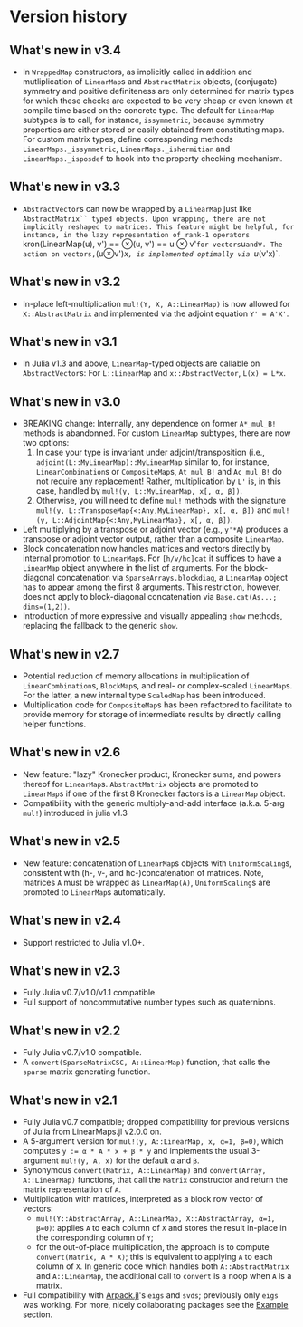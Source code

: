# Version history

## What's new in v3.4

* In `WrappedMap` constructors, as implicitly called in addition and mutliplication
  of `LinearMap`s and `AbstractMatrix` objects, (conjugate) symmetry and positive
  definiteness are only determined for matrix types for which these checks are expected
  to be very cheap or even known at compile time based on the concrete type. The default
  for `LinearMap` subtypes is to call, for instance, `issymmetric`, because symmetry
  properties are either stored or easily obtained from constituting maps. For custom matrix
  types, define corresponding methods `LinearMaps._issymmetric`, `LinearMaps._ishermitian`
  and `LinearMaps._isposdef` to hook into the property checking mechanism.

## What's new in v3.3

* `AbstractVector`s can now be wrapped by a `LinearMap` just like `AbstractMatrix``
  typed objects. Upon wrapping, there are not implicitly reshaped to matrices. This
  feature might be helpful, for instance, in the lazy representation of rank-1
  operators `kron(LinearMap(u), v') == ⊗(u, v') == u ⊗ v'` for vectors `u` and `v`.
  The action on vectors,`(u⊗v')*x`, is implemented optimally via `u*(v'x)`.

## What's new in v3.2

* In-place left-multiplication `mul!(Y, X, A::LinearMap)` is now allowed for
  `X::AbstractMatrix` and implemented via the adjoint equation `Y' = A'X'`.

## What's new in v3.1

* In Julia v1.3 and above, `LinearMap`-typed objects are callable on `AbstractVector`s:
  For `L::LinearMap` and `x::AbstractVector`, `L(x) = L*x`.

## What's new in v3.0

* BREAKING change: Internally, any dependence on former `A*_mul_B!` methods is abandonned.
  For custom `LinearMap` subtypes, there are now two options:
  1. In case your type is invariant under adjoint/transposition (i.e.,
     `adjoint(L::MyLinearMap)::MyLinearMap` similar to, for instance,
     `LinearCombination`s or `CompositeMap`s, `At_mul_B!` and `Ac_mul_B!` do
     not require any replacement! Rather, multiplication by `L'` is, in this case,
     handled by `mul!(y, L::MyLinearMap, x[, α, β])`.
  2. Otherwise, you will need to define `mul!` methods with the signature
     `mul!(y, L::TransposeMap{<:Any,MyLinearMap}, x[, α, β])` and
     `mul!(y, L::AdjointMap{<:Any,MyLinearMap}, x[, α, β])`.
* Left multiplying by a transpose or adjoint vector (e.g., `y'*A`)
  produces a transpose or adjoint vector output, rather than a composite `LinearMap`.
* Block concatenation now handles matrices and vectors directly by internal promotion
  to `LinearMap`s. For `[h/v/hc]cat` it suffices to have a `LinearMap` object anywhere
  in the list of arguments. For the block-diagonal concatenation via
  `SparseArrays.blockdiag`, a `LinearMap` object has to appear among the first 8 arguments.
  This restriction, however, does not apply to block-diagonal concatenation via
  `Base.cat(As...; dims=(1,2))`.
* Introduction of more expressive and visually appealing `show` methods, replacing
  the fallback to the generic `show`.

## What's new in v2.7

* Potential reduction of memory allocations in multiplication of
  `LinearCombination`s, `BlockMap`s, and real- or complex-scaled `LinearMap`s.
  For the latter, a new internal type `ScaledMap` has been introduced.
* Multiplication code for `CompositeMap`s has been refactored to facilitate to
  provide memory for storage of intermediate results by directly calling helper
  functions.

## What's new in v2.6

* New feature: "lazy" Kronecker product, Kronecker sums, and powers thereof
  for `LinearMap`s. `AbstractMatrix` objects are promoted to `LinearMap`s if
  one of the first 8 Kronecker factors is a `LinearMap` object.
* Compatibility with the generic multiply-and-add interface (a.k.a. 5-arg
  `mul!`) introduced in julia v1.3

## What's new in v2.5

* New feature: concatenation of `LinearMap`s objects with `UniformScaling`s,
  consistent with (h-, v-, and hc-)concatenation of matrices. Note, matrices
  `A` must be wrapped as `LinearMap(A)`, `UniformScaling`s are promoted to
  `LinearMap`s automatically.

## What's new in v2.4

* Support restricted to Julia v1.0+.

## What's new in v2.3

* Fully Julia v0.7/v1.0/v1.1 compatible.
* Full support of noncommutative number types such as quaternions.

## What's new in v2.2

* Fully Julia v0.7/v1.0 compatible.
* A `convert(SparseMatrixCSC, A::LinearMap)` function, that calls the `sparse`
  matrix generating function.

## What's new in v2.1

* Fully Julia v0.7 compatible; dropped compatibility for previous versions of
  Julia from LinearMaps.jl v2.0.0 on.
* A 5-argument version for `mul!(y, A::LinearMap, x, α=1, β=0)`, which
  computes `y := α * A * x + β * y` and implements the usual 3-argument
  `mul!(y, A, x)` for the default `α` and `β`.
* Synonymous `convert(Matrix, A::LinearMap)` and `convert(Array, A::LinearMap)`
  functions, that call the `Matrix` constructor and return the matrix
  representation of `A`.
* Multiplication with matrices, interpreted as a block row vector of vectors:
  * `mul!(Y::AbstractArray, A::LinearMap, X::AbstractArray, α=1, β=0)`:
    applies `A` to each column of `X` and stores the result in-place in the
    corresponding column of `Y`;
  * for the out-of-place multiplication, the approach is to compute
    `convert(Matrix, A * X)`; this is equivalent to applying `A` to each
    column of `X`. In generic code which handles both `A::AbstractMatrix` and
    `A::LinearMap`, the additional call to `convert` is a noop when `A` is a
    matrix.
* Full compatibility with [Arpack.jl](https://github.com/JuliaLinearAlgebra/Arpack.jl)'s
  `eigs` and `svds`; previously only `eigs` was working. For more, nicely
  collaborating packages see the [Example](#example) section.
